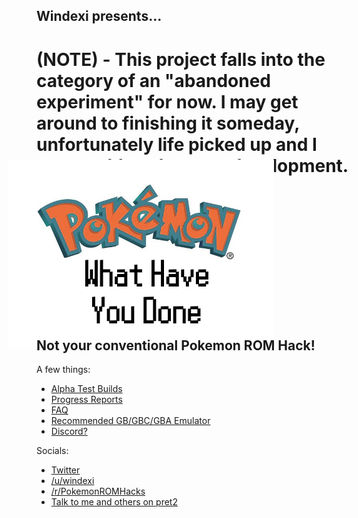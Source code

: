 ## Windexi presents...
# (NOTE) - This project falls into the category of an "abandoned experiment" for now. I may get around to finishing it someday, unfortunately life picked up and I was unable to keep up development.


<a name="top" href="http://github.com/Windexi/pwhyd/"><img align="middle" style="margin: -45px;" src="https://github.com/Windexi/pwhyd/blob/master/pwhyd.png?raw=true"></a>


## Not your conventional Pokemon ROM Hack!

A few things:
- [Alpha Test Builds](https://github.com/Windexi/pwhyd/blob/master/BUILDS.md)
- [Progress Reports](https://github.com/Windexi/pwhyd/blob/master/UPDATES.md)
- [FAQ](https://github.com/Windexi/pwhyd/blob/master/FAQ.md)
- [Recommended GB/GBC/GBA Emulator](https://mgba.io/)
- [Discord?](https://github.com/Windexi/pwhyd/blob/master/DISCORD.md)

Socials:
- [Twitter](http://twitter.com/windexi)
- [/u/windexi](http://reddit.com/u/windexi)
- [/r/PokemonROMHacks](http://reddit.com/r/pokemonROMhacks)
- [Talk to me and others on pret2](https://discord.gg/Nk4kCE7)

